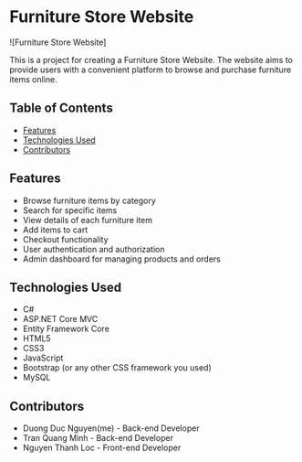# Furniture Store Website

![Furniture Store Website]

This is a project for creating a Furniture Store Website. The website aims to provide users with a convenient platform to browse and purchase furniture items online.

## Table of Contents
- [Features](#features)
- [Technologies Used](#technologies-used)
- [Contributors](#contributors)

## Features
- Browse furniture items by category
- Search for specific items
- View details of each furniture item
- Add items to cart
- Checkout functionality
- User authentication and authorization
- Admin dashboard for managing products and orders

## Technologies Used
- C#
- ASP.NET Core MVC
- Entity Framework Core
- HTML5
- CSS3
- JavaScript
- Bootstrap (or any other CSS framework you used)
- MySQL

## Contributors
- Duong Duc Nguyen(me) - Back-end Developer
- Tran Quang Minh - Back-end Developer
- Nguyen Thanh Loc - Front-end Developer



